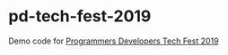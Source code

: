 # pd-tech-fest-2019

Demo code for [Programmers Developers Tech Fest 2019](https://www.eventbrite.com/e/pd-techfest-tickets-62965805419)
